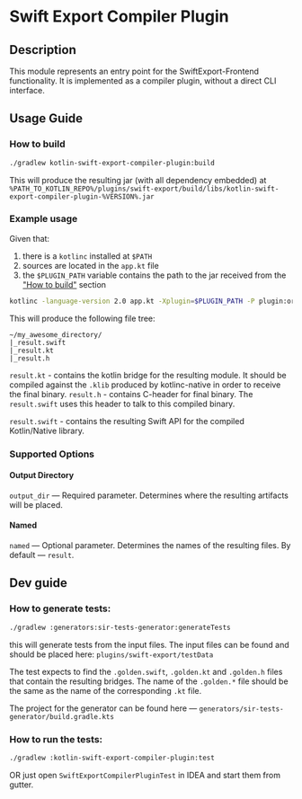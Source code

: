 # Swift Export Compiler Plugin

## Description 

This module represents an entry point for the SwiftExport-Frontend functionality. It is implemented as a compiler plugin, without a direct CLI interface.

## Usage Guide 

### How to build

```bash
./gradlew kotlin-swift-export-compiler-plugin:build
```

This will produce the resulting jar (with all dependency embedded) at `%PATH_TO_KOTLIN_REPO%/plugins/swift-export/build/libs/kotlin-swift-export-compiler-plugin-%VERSION%.jar`

### Example usage

Given that:
1. there is a `kotlinc` installed at `$PATH`
2. sources are located in the `app.kt` file
3. the `$PLUGIN_PATH` variable contains the path to the jar received from the ["How to build"](#How-to-build) section 

```bash
kotlinc -language-version 2.0 app.kt -Xplugin=$PLUGIN_PATH -P plugin:org.jetbrains.kotlin.swiftexport:output_dir="~/my_awesome_directory/"
```

This will produce the following file tree:
```
~/my_awesome_directory/
|_result.swift
|_result.kt
|_result.h
```

`result.kt` - contains the kotlin bridge for the resulting module. It should be compiled against the `.klib` produced by kotlinc-native in order to receive the final binary.
`result.h` - contains C-header for final binary. The `result.swift` uses this header to talk to this compiled binary.

`result.swift` - contains the resulting Swift API for the compiled Kotlin/Native library.

### Supported Options

#### Output Directory

`output_dir` — Required parameter. Determines where the resulting artifacts will be placed.

#### Named

`named` — Optional parameter. Determines the names of the resulting files. By default — `result`.

## Dev guide

### How to generate tests:
```bash
./gradlew :generators:sir-tests-generator:generateTests
```
this will generate tests from the input files. The input files can be found and should be placed here: `plugins/swift-export/testData`

The test expects to find the `.golden.swift`, `.golden.kt` and `.golden.h` files that contain the resulting bridges. The name of the `.golden.*` file should be the same as the name of the corresponding `.kt` file.

The project for the generator can be found here — `generators/sir-tests-generator/build.gradle.kts`

### How to run the tests:
```bash
./gradlew :kotlin-swift-export-compiler-plugin:test
```
OR just open `SwiftExportCompilerPluginTest` in IDEA and start them from gutter.
